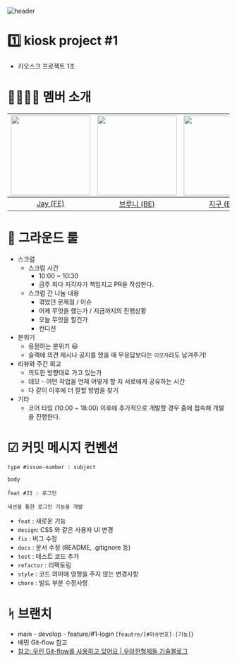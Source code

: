 ![header](https://capsule-render.vercel.app/api?type=waving&height=200&section=header&text=Kiosk%20Project%201조&color=gradient)

# 1️⃣ kiosk project #1

- 키오스크 프로젝트 1조

# 👨‍👩‍👧‍👦 멤버 소개

| <img src="https://avatars.githubusercontent.com/u/41321198?v=4" width="180" height="180"/> | <img src="https://avatars.githubusercontent.com/u/66981851?v=4" width="180" height="180"/> | <img src="https://avatars.githubusercontent.com/u/107015624?v=4" width="180" height="180"/> | <img src="https://avatars.githubusercontent.com/u/118447769?v=4" width="180" height="180"/> | <img src="https://avatars.githubusercontent.com/u/86359180?v=4" width="180" height="180"/> |
| :---: | :---: | :---: | :---: | :---: |
| [Jay (FE)](https://github.com/altmit) | [브루니 (BE)](https://github.com/23Yong) | [지구 (BE)](https://github.com/Ojeegu) | [Ape (BE)](https://github.com/crtEvent) |

# 🤝 그라운드 룰

- 스크럼
    - 스크럼 시간
        - 10:00 ~ 10:30
        - 금주 최다 지각자가 책임지고 PR을 작성한다.
    - 스크럼 간 나눌 내용
        - 겪었던 문제점 / 이슈
        - 어제 무엇을 했는가 / 지금까지의 진행상황
        - 오늘 무엇을 할건가
        - 컨디션
- 분위기
    - 응원하는 분위기 😃
    - 슬랙에 의견 제시나 공지를 했을 때 무응답보다는 `이모지`라도 남겨주기!
- 리뷰와 주간 회고
    - 의도한 방향대로 가고 있는가
    - 데모 - 어떤 작업을 언제 어떻게 할 지 서로에게 공유하는 시간
    - 다 같이 이후에 더 잘할 방법을 찾기
- 기타
    - 코어 타임 (10:00 ~ 18:00) 이후에 추가적으로 개발할 경우 줌에 접속해 개발을 진행한다.

# ☑ 커밋 메시지 컨벤션
    
```text
type #issue-number : subject
    
body
```
```text
feat #21 : 로그인
    
세션을 통한 로그인 기능을 개발
```

- `feat` : 새로운 기능
- `design`: CSS 와 같은 사용자 UI 변경
- `fix` : 버그 수정
- `docs` : 문서 수정 (README, .gitignore 등)
- `test` : 테스트 코드 추가
- `refactor` : 리팩토링
- `style` : 코드 의미에 영향을 주지 않는 변경사항
- `chore` : 빌드 부분 수정사항

# ᛋ 브랜치

- main - develop - feature/#1-login (`feautre/[#이슈번호]-[기능]`)
- 배민 Git-flow 참고
- [참고: 우린 Git-flow를 사용하고 있어요 | 우아한형제들 기술블로그](https://techblog.woowahan.com/2553/)
